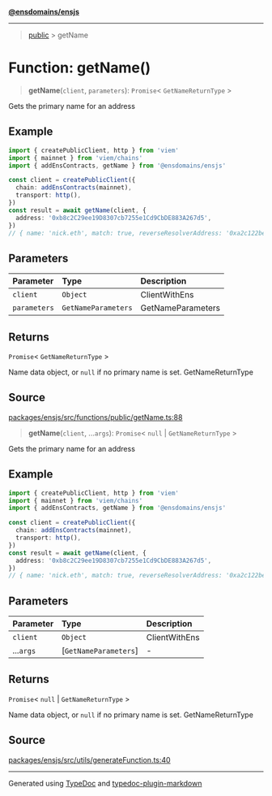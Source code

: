 [**@ensdomains/ensjs**](../README.md)

---

> [public](README.md) > getName

# Function: getName()

> **getName**(`client`, `parameters`): `Promise`\< `GetNameReturnType` \>

Gets the primary name for an address

## Example

```ts
import { createPublicClient, http } from 'viem'
import { mainnet } from 'viem/chains'
import { addEnsContracts, getName } from '@ensdomains/ensjs'

const client = createPublicClient({
  chain: addEnsContracts(mainnet),
  transport: http(),
})
const result = await getName(client, {
  address: '0xb8c2C29ee19D8307cb7255e1Cd9CbDE883A267d5',
})
// { name: 'nick.eth', match: true, reverseResolverAddress: '0xa2c122be93b0074270ebee7f6b7292c7deb45047', resolverAddress: '0x4976fb03c32e5b8cfe2b6ccb31c09ba78ebaba41' }
```

## Parameters

| Parameter    | Type                | Description       |
| :----------- | :------------------ | :---------------- |
| `client`     | `Object`            | ClientWithEns     |
| `parameters` | `GetNameParameters` | GetNameParameters |

## Returns

`Promise`\< `GetNameReturnType` \>

Name data object, or `null` if no primary name is set. GetNameReturnType

## Source

[packages/ensjs/src/functions/public/getName.ts:88](https://github.com/ensdomains/ensjs-v3/blob/278f5349/packages/ensjs/src/functions/public/getName.ts#L88)

> **getName**(`client`, ...`args`): `Promise`\< `null` \| `GetNameReturnType` \>

Gets the primary name for an address

## Example

```ts
import { createPublicClient, http } from 'viem'
import { mainnet } from 'viem/chains'
import { addEnsContracts, getName } from '@ensdomains/ensjs'

const client = createPublicClient({
  chain: addEnsContracts(mainnet),
  transport: http(),
})
const result = await getName(client, {
  address: '0xb8c2C29ee19D8307cb7255e1Cd9CbDE883A267d5',
})
// { name: 'nick.eth', match: true, reverseResolverAddress: '0xa2c122be93b0074270ebee7f6b7292c7deb45047', resolverAddress: '0x4976fb03c32e5b8cfe2b6ccb31c09ba78ebaba41' }
```

## Parameters

| Parameter | Type                  | Description   |
| :-------- | :-------------------- | :------------ |
| `client`  | `Object`              | ClientWithEns |
| ...`args` | [`GetNameParameters`] | -             |

## Returns

`Promise`\< `null` \| `GetNameReturnType` \>

Name data object, or `null` if no primary name is set. GetNameReturnType

## Source

[packages/ensjs/src/utils/generateFunction.ts:40](https://github.com/ensdomains/ensjs-v3/blob/278f5349/packages/ensjs/src/utils/generateFunction.ts#L40)

---

Generated using [TypeDoc](https://typedoc.org/) and [typedoc-plugin-markdown](https://www.npmjs.com/package/typedoc-plugin-markdown)
